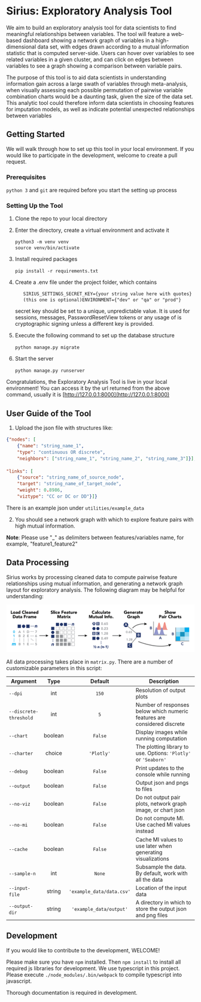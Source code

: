 # Sirius: Exploratory Analysis Tool
We aim to build an exploratory analysis tool for data scientists to find meaningful relationships between variables. The
tool will feature a web-based dashboard showing a network graph of variables in a high-dimensional data set, with edges 
drawn according to a mutual information statistic that is computed server-side. Users can hover over variables to see 
related variables in a given cluster, and can click on edges between variables to see a graph showing a comparison between 
variable pairs.

The purpose of this tool is to aid data scientists in understanding information gain across a large swath of variables 
through meta-analysis, when visually assessing each possible permutation of pairwise variable combination charts would 
be a daunting task, given the size of the data set. This analytic tool could therefore inform data scientists in choosing 
features for imputation models, as well as indicate potential unexpected relationships between variables

## Getting Started
We will walk through how to set up this tool in your local environment. If you would like to participate in the development,
welcome to create a pull request.
### Prerequisites
`python 3` and `git` are required before you start the setting up process
### Setting Up the Tool
1. Clone the repo to your local directory
2. Enter the directory, create a virtual environment and activate it

    ```
    python3 -m venv venv
    source venv/bin/activate
    
    ```
    
3. Install required packages

    ```pip install -r requirements.txt```
4. Create a .env file under the project folder, which contains 
    ```text
       SIRIUS_SETTINGS_SECRET_KEY={your string value here with quotes}
       (this one is optional)ENVIRONMENT={"dev" or "qa" or "prod"}
    ```
    secret key should be set to a unique, unpredictable value. It is used for sessions, messages, PasswordResetView tokens
    or any usage of is cryptographic signing unless a different key is provided.
5. Execute the following command to set up the database structure

    ```python manage.py migrate```    
6. Start the server

    ```python manage.py runserver```
    
Congratulations, the Exploratory Analysis Tool is live in your local environment!
You can access it by the url returned from the above command, usually it is [http://127.0.0.1:8000](http://127.0.0.1:8000)

## User Guide of the Tool

1. Upload the json file with structures like:
```json
{"nodes": [
    {"name": "string_name_1",
    "type": "continuous OR discrete",
    "neighbors": ["string_name_1", "string_name_2", "string_name_3"]}],
 
"links": [
    {"source": "string_name_of_source_node",
    "target": "string_name_of_target_node",
    "weight": 0.8986,
    "viztype": "CC or DC or DD"}]}

```
There is an example json under `utilities/example_data`

2. You should see a network graph with which to explore feature pairs with high mutual information.

<b>Note</b>: Please use "_" as delimiters between features/variables name, for example, "feature1_feature2"


## Data Processing

Sirius works by processing cleaned data to compute pairwise feature relationships using mutual information, and generating a network graph layout for exploratory analysis. The following diagram may be helpful for understanding:

![Sirius Data Processing Flowchart](https://raw.githubusercontent.com/compstorylab/sirius/develop/static/documentation/flowchart.png)

All data processing takes place in `matrix.py`. There are a number of customizable parameters in this script:

Argument | Type | Default | Description
------------ | :-------------: | :-------------: | ------------
`--dpi` | int | `150` | Resolution of output plots
`--discrete-threshold` | int | `5` | Number of responses below which numeric features are considered discrete
`--chart` | boolean | `False` | Display images while running computation
`--charter` | choice | `'Plotly'` | The plotting library to use. Options: `'Plotly'` or `'Seaborn'`
`--debug` | boolean | `False` | Print updates to the console while running
`--output` | boolean | `False` | Output json and pngs to files
`--no-viz` | boolean | `False` | Do not output pair plots, network graph image, or chart json
`--no-mi` | boolean | `False` | Do not compute MI. Use cached MI values instead
`--cache` | boolean | `False` | Cache MI values to use later when generating visualizations
`--sample-n` | int | `None` | Subsample the data. By default, work with all the data
`--input-file` | string | `'example_data/data.csv'` | Location of the input data
`--output-dir` | string | `'example_data/output'` | A directory in which to store the output json and png files



## Development
If you would like to contribute to the development, WELCOME!

Please make sure you have `npm` installed.
Then `npm install` to install all required js libraries for development.
We use typescript in this project. Please execute `./node_modules/.bin/webpack` to compile typescript into javascript.

Thorough documentation is required in development.



